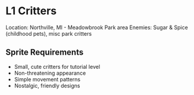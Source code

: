 # L1 Critters

Location: Northville, MI - Meadowbrook Park area
Enemies: Sugar & Spice (childhood pets), misc park critters

## Sprite Requirements
- Small, cute critters for tutorial level
- Non-threatening appearance
- Simple movement patterns
- Nostalgic, friendly designs